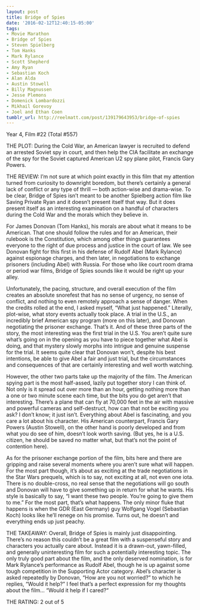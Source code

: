 ```yaml
---
layout: post
title: Bridge of Spies
date: '2016-02-12T12:40:15-05:00'
tags:
- Movie Marathon
- Bridge of Spies
- Steven Spielberg
- Tom Hanks
- Mark Rylance
- Scott Shepherd
- Amy Ryan
- Sebastian Koch
- Alan Alda
- Austin Stowell
- Billy Magnussen
- Jesse Plemons
- Domenick Lombardozzi
- Mikhail Gorevoy
- Joel and Ethan Coen
tumblr_url: http://reelmatt.com/post/139179643953/bridge-of-spies
---
```

Year 4, Film #22 (Total #557)

THE PLOT: During the Cold War, an American lawyer is recruited to defend an arrested Soviet spy in court, and then help the CIA facilitate an exchange of the spy for the Soviet captured American U2 spy plane pilot, Francis Gary Powers.

THE REVIEW: I’m not sure at which point exactly in this film that my attention turned from curiosity to downright boredom, but there’s certainly a general lack of conflict or any type of thrill — both action-wise and drama-wise. To be clear, Bridge of Spies isn’t meant to be another Spielberg action film like Saving Private Ryan and it doesn’t present itself that way. But it does present itself as an interesting examination on a handful of characters during the Cold War and the morals which they believe in.

For James Donovan (Tom Hanks), his morals are about what it means to be American. That one should follow the rules and for an American, their rulebook is the Constitution, which among other things guarantees everyone to the right of due process and justice in the court of law. We see Donovan fight for this first in his defense of Rudolf Abel (Mark Rylance) against espionage charges, and then later, in negotiations to exchange prisoners (including Abel) with Russia. For those who like court room drama or period war films, Bridge of Spies sounds like it would be right up your alley.

Unfortunately, the pacing, structure, and overall execution of the film creates an absolute snorefest that has no sense of urgency, no sense of conflict, and nothing to even remotely approach a sense of danger. When the credits rolled at the end, I asked myself, “What just happened.” Literally, plot-wise, what story events actually took place. A trial in the U.S., an incredibly brief American spy program (more on this later), and Donovan negotiating the prisoner exchange. That’s it. And of these three parts of the story, the most interesting was the first trial in the U.S. You aren’t quite sure what’s going on in the opening as you have to piece together what Abel is doing, and that mystery slowly morphs into intrigue and genuine suspense for the trial. It seems quite clear that Donovan won’t, despite his best intentions, be able to give Abel a fair and just trial, but the circumstances and consequences of that are certainly interesting and well worth watching.

However, the other two parts take up the majority of the film. The American spying part is the most half-assed, lazily put together story I can think of. Not only is it spread out over more than an hour, getting nothing more than a one or two minute scene each time, but the bits you do get aren’t that interesting. There’s a plane that can fly at 70,000 feet in the air with massive and powerful cameras and self-destruct, how can that not be exciting you ask? I don’t know; it just isn’t. Everything about Abel is fascinating, and you care a lot about his character. His American counterpart, Francis Gary Powers (Austin Stowell), on the other hand is poorly developed and from what you do see of him, doesn’t look worth saving. (But yes, he is a U.S. citizen, he should be saved no matter what, but that’s not the  point of contention here).

As for the prisoner exchange portion of the film, bits here and there are gripping and raise several moments where you aren’t sure what will happen. For the most part though, it’s about as exciting at the trade negotiations in the Star Wars prequels, which is to say, not exciting at all, not even one iota. There is no double-cross, no real sense that the negotiations will go south and Donovan will have to give something up in return for what he wants. His style is basically to say, “I want these two people. You’re going to give them to me.” For the most part, that’s what happens. The only minor fluke that happens is when the GDR (East Germany) guy Wolfgang Vogel (Sebastian Koch) looks like he’ll renege on his promise. Turns out, he doesn’t and everything ends up just peachy.

THE TAKEAWAY: Overall, Bridge of Spies is mainly just disappointing. There’s no reason this couldn’t be a great film with a suspenseful story and characters you actually care about. Instead it is a drawn-out, yawn-filled, and generally uninteresting film for such a potentially interesting topic. The only truly good part about the film, and the only deserved nomination, is for Mark Rylance’s performance as Rudolf Abel, though he is up against some tough competition in the Supporting Actor category. Abel’s character is asked repeatedly by Donovan, “How are you not worried?” to which he replies, “Would it help?” I feel that’s a perfect expression for my thoughts about the film… “Would it help if I cared?“

THE RATING: 2 out of 5
